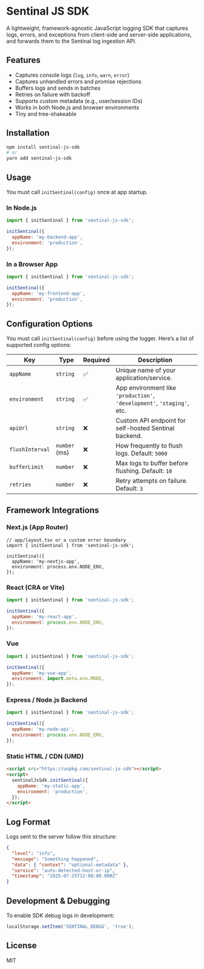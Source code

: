 Sentinal JS SDK
===============

A lightweight, framework-agnostic JavaScript logging SDK that captures logs, errors, and exceptions from client-side and server-side applications, and forwards them to the Sentinal log ingestion API.

Features
--------
- Captures console logs (`log`, `info`, `warn`, `error`)
- Captures unhandled errors and promise rejections
- Buffers logs and sends in batches
- Retries on failure with backoff
- Supports custom metadata (e.g., user/session IDs)
- Works in both Node.js and browser environments
- Tiny and tree-shakeable

Installation
------------

```bash
npm install sentinal-js-sdk
# or
yarn add sentinal-js-sdk
```

Usage
-----

You must call `initSentinal(config)` once at app startup.

### In Node.js

```js
import { initSentinal } from 'sentinal-js-sdk';

initSentinal({
  appName: 'my-backend-app',
  environment: 'production',
});
```

### In a Browser App

```js
import { initSentinal } from 'sentinal-js-sdk';

initSentinal({
  appName: 'my-frontend-app',
  environment: 'production',
});
```

Configuration Options
---------------------

You must call `initSentinal(config)` before using the logger. Here’s a list of supported config options:

| Key              | Type               | Required | Description                                                                  |
|------------------|--------------------|----------|------------------------------------------------------------------------------|
| `appName`        | `string`           | ✅       | Unique name of your application/service.                                     |
| `environment`    | `string`           | ✅       | App environment like `'production'`, `'development'`, `'staging'`, etc.      |
| `apiUrl`         | `string`           | ❌       | Custom API endpoint for self-hosted Sentinal backend.                        |
| `flushInterval`  | `number` (ms)      | ❌       | How frequently to flush logs. Default: `5000`                                |
| `bufferLimit`    | `number`           | ❌       | Max logs to buffer before flushing. Default: `10`                            |
| `retries`        | `number`           | ❌       | Retry attempts on failure. Default: `3`                                      |

Framework Integrations
----------------------

### Next.js (App Router)

```tsx
// app/layout.tsx or a custom error boundary
import { initSentinal } from 'sentinal-js-sdk';

initSentinal({
  appName: 'my-nextjs-app',
  environment: process.env.NODE_ENV,
});
```

### React (CRA or Vite)

```js
import { initSentinal } from 'sentinal-js-sdk';

initSentinal({
  appName: 'my-react-app',
  environment: process.env.NODE_ENV,
});
```

### Vue

```js
import { initSentinal } from 'sentinal-js-sdk';

initSentinal({
  appName: 'my-vue-app',
  environment: import.meta.env.MODE,
});
```

### Express / Node.js Backend

```js
import { initSentinal } from 'sentinal-js-sdk';

initSentinal({
  appName: 'my-node-api',
  environment: process.env.NODE_ENV,
});
```

### Static HTML / CDN (UMD)

```html
<script src="https://unpkg.com/sentinal-js-sdk"></script>
<script>
  sentinalJsSdk.initSentinal({
    appName: 'my-static-app',
    environment: 'production',
  });
</script>
```

Log Format
----------

Logs sent to the server follow this structure:

```json
{
  "level": "info",
  "message": "Something happened",
  "data": { "context": "optional-metadata" },
  "service": "auto-detected-host-or-ip",
  "timestamp": "2025-07-25T12:00:00.000Z"
}
```

Development & Debugging
------------------------

To enable SDK debug logs in development:

```js
localStorage.setItem('SENTINAL_DEBUG', 'true');
```

License
-------
MIT